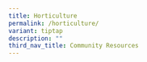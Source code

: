 ```yaml
---
title: Horticulture
permalink: /horticulture/
variant: tiptap
description: ""
third_nav_title: Community Resources
---
```

